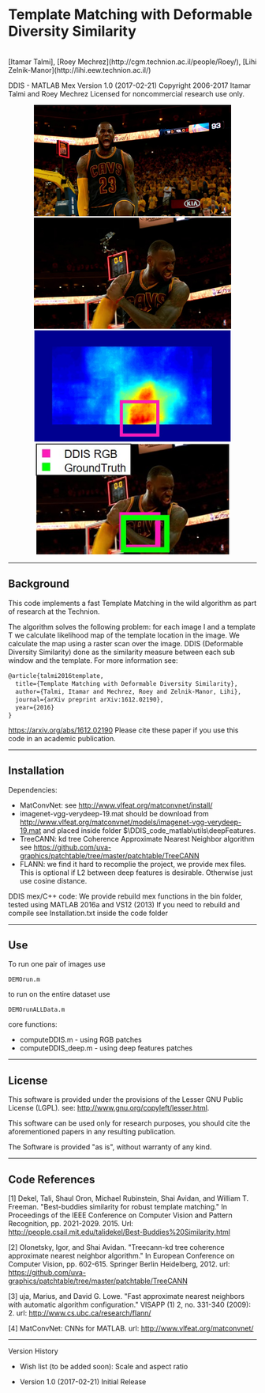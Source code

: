 # Template Matching with Deformable Diversity Similarity
<br>
[Itamar Talmi],
[Roey Mechrez](http://cgm.technion.ac.il/people/Roey/),
[Lihi Zelnik-Manor](http://lihi.eew.technion.ac.il/)
<br>


DDIS - MATLAB Mex Version 1.0 (2017-02-21)
Copyright 2006-2017 Itamar Talmi and Roey Mechrez Licensed for noncommercial research use only.

<div align='center'>
  <img src='DDIS_code_matlab/ExampleImage/pair0001_frm1_nba.jpg' height="225px">
  <img src='DDIS_code_matlab/ExampleImage/pair0001_frm2_nba.jpg' height="225px">
  <img src='DDIS_code_matlab/ExampleImage/pair0001_DDIS_map.jpg' height="225px">
  <img src='DDIS_code_matlab/ExampleImage/pair0001_DDIS_results.jpg' height="225px">
</div>

  
--------------------------------------------------------------------------------------------------
## Background

This code implements a fast Template Matching in the wild algorithm as part of research at the Technion.

The algorithm solves the following problem: for each image I and a template T we calculate likelihood map of the template location in the image. We calculate the map using a raster scan over the image. DDIS (Deformable Diversity Similarity) done as the similarity measure between each sub window and the template.
For more information see:
```
@article{talmi2016template,
  title={Template Matching with Deformable Diversity Similarity},
  author={Talmi, Itamar and Mechrez, Roey and Zelnik-Manor, Lihi},
  journal={arXiv preprint arXiv:1612.02190},
  year={2016}
}
```

https://arxiv.org/abs/1612.02190
Please cite these paper if you use this code in an academic publication.

--------------------------------------------------------------------------------------------------
## Installation

Dependencies:
 - MatConvNet: see http://www.vlfeat.org/matconvnet/install/
 - imagenet-vgg-verydeep-19.mat should be download from http://www.vlfeat.org/matconvnet/models/imagenet-vgg-verydeep-19.mat and placed inside folder $\DDIS_code_matlab\utils\deepFeatures.
 - TreeCANN: kd tree Coherence Approximate Nearest Neighbor algorithm
            see https://github.com/uva-graphics/patchtable/tree/master/patchtable/TreeCANN
 - FLANN: we find it hard to recomplie the project, we provide mex files. This is optional
            if L2 between deep features is desirable. Otherwise just use cosine distance.

DDIS mex/C++ code:
We provide rebuild mex functions in the bin folder, 
tested using MATLAB 2016a and VS12 (2013)
If you need to rebuild and compile see Installation.txt inside the code folder

--------------------------------------------------------------------------------------------------
## Use

To run one pair of images use 
```
DEMOrun.m
```
to run on the entire dataset use 
```
DEMOrunALLData.m
```
core functions:
 - computeDDIS.m - using RGB patches
 - computeDDIS_deep.m - using deep features patches

--------------------------------------------------------------------------------------------------
## License

   This software is provided under the provisions of the Lesser GNU Public License (LGPL). 
   see: http://www.gnu.org/copyleft/lesser.html.

   This software can be used only for research purposes, you should cite
   the aforementioned papers in any resulting publication.

   The Software is provided "as is", without warranty of any kind.

--------------------------------------------------------------------------------------------------
## Code References

[1] Dekel, Tali, Shaul Oron, Michael Rubinstein, Shai Avidan, and William T. Freeman. "Best-buddies similarity for robust template matching." In Proceedings of the IEEE Conference on Computer Vision and Pattern Recognition, pp. 2021-2029. 2015. Url: http://people.csail.mit.edu/talidekel/Best-Buddies%20Similarity.html

[2] Olonetsky, Igor, and Shai Avidan. "Treecann-kd tree coherence approximate nearest neighbor algorithm." In European Conference on Computer Vision, pp. 602-615. Springer Berlin Heidelberg, 2012. url: https://github.com/uva-graphics/patchtable/tree/master/patchtable/TreeCANN

[3] uja, Marius, and David G. Lowe. "Fast approximate nearest neighbors with automatic algorithm configuration." VISAPP (1) 2, no. 331-340 (2009): 2. url: http://www.cs.ubc.ca/research/flann/

[4] MatConvNet: CNNs for MATLAB. url: http://www.vlfeat.org/matconvnet/

--------------------------------------------------------------------------------------------------
Version History

* Wish list (to be added soon): 
   Scale and aspect ratio

* Version 1.0 (2017-02-21)
   Initial Release
